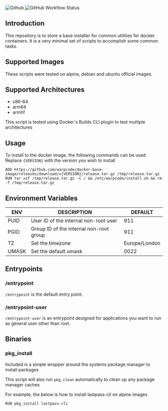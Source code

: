 ![Github](https://img.shields.io/badge/Warpcode-Github-green?logo=github&style=for-the-badge) ![GitHub Workflow Status](https://img.shields.io/github/workflow/status/warpcode/docker-base-image/Build%20the%20image?style=for-the-badge)

## Introduction
This repository is to store a base installer for common utilities for docker containers.
It is a very minimal set of scripts to accomplish some common tasks.

## Supported Images
These scripts were tested on alpine, debian and ubuntu official images.

## Supported Architectures
* x86-64
* arm64
* armhf

This script is tested using Docker's Buildx CLI plugin to test multiple architectures

## Usage
To install to the docker image, the following commands can be used
Replace `{VERSION}` with the version you wish to install
```
ADD https://github.com/warpcode/docker-base-image/releases/download/v{VERSION}/release.tar.gz /tmp/release.tar.gz
RUN tar xzf /tmp/release.tar.gz -C / && /etc/warpcode/install.sh && rm -f /tmp/release.tar.gz
```

## Environment Variables
| ENV   | DESCRIPTION                             | DEFAULT       |
|-------|-----------------------------------------|---------------|
| PUID  | User ID of the internal non-root user   | 911           |
| PGID  | Group ID of the internal non-root group | 911           |
| TZ    | Set the timezone                        | Europe/London |
| UMASK | Set the default umask                   | 0022          |


## Entrypoints
### /entrypoint
`/entrypoint` is the default entry point.

### /entrypoint-user
`/entrypoint-user` is an entrypoint designed for applications you want to run as general user other than root.

## Binaries

### pkg_install
Included is a simple wrapper around the systems package manager to install packages

This script will also run `pkg_clean` automatically to clean up any package manager caches

For example, the below is how to install lastpass-cli on alpine images

```
RUN pkg_install lastpass-cli
```

